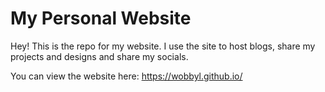 # My Personal Website

Hey! This is the repo for my website. I use the site to host blogs, share my projects and designs and share my socials.

You can view the website here:
https://wobbyl.github.io/